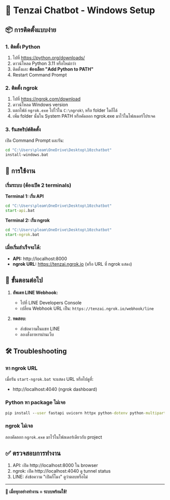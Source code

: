 # 🚀 Tenzai Chatbot - Windows Setup

## 📦 การติดตั้งแบบง่าย

### 1. ติดตั้ง Python
1. ไปที่ https://python.org/downloads/
2. ดาวน์โหลด Python 3.11 หรือใหม่กว่า
3. ติดตั้งและ **ต้องเลือก "Add Python to PATH"**
4. Restart Command Prompt

### 2. ติดตั้ง ngrok  
1. ไปที่ https://ngrok.com/download
2. ดาวน์โหลด Windows version
3. แตกไฟล์ `ngrok.exe` ไปไว้ใน `C:\ngrok\` หรือ folder ใดก็ได้
4. เพิ่ม folder นั้นใน System PATH หรือคัดลอก ngrok.exe มาไว้ในโฟลเดอร์โปรเจค

### 3. รันสคริปต์ติดตั้ง
เปิด Command Prompt และรัน:
```cmd
cd "C:\Users\pleam\OneDrive\Desktop\10zchatbot"
install-windows.bat
```

## 🎯 การใช้งาน

### เริ่มระบบ (ต้องเปิด 2 terminals)

**Terminal 1: เริ่ม API**
```cmd
cd "C:\Users\pleam\OneDrive\Desktop\10zchatbot"
start-api.bat
```

**Terminal 2: เริ่ม ngrok**
```cmd
cd "C:\Users\pleam\OneDrive\Desktop\10zchatbot"  
start-ngrok.bat
```

### เมื่อเริ่มสำเร็จจะได้:
- **API:** http://localhost:8000
- **ngrok URL:** https://tenzai.ngrok.io (หรือ URL ที่ ngrok แสดง)

## 🔗 ขั้นตอนต่อไป

1. **อัพเดท LINE Webhook:**
   - ไปที่ LINE Developers Console
   - เปลี่ยน Webhook URL เป็น: `https://tenzai.ngrok.io/webhook/line`

2. **ทดสอบ:**
   - ส่งข้อความในแชท LINE
   - ลองสั่งอาหารผ่านเว็บ

## 🛠️ Troubleshooting

### หา ngrok URL
เมื่อรัน `start-ngrok.bat` จะแสดง URL หรือไปดูที่:
- http://localhost:4040 (ngrok dashboard)

### Python หา package ไม่เจอ
```cmd
pip install --user fastapi uvicorn httpx python-dotenv python-multipart
```

### ngrok ไม่เจอ
ลองคัดลอก `ngrok.exe` มาไว้ในโฟลเดอร์เดียวกับ project

## ✅ ตรวจสอบการทำงาน
1. API: เปิด http://localhost:8000 ใน browser
2. ngrok: เปิด http://localhost:4040 ดู tunnel status  
3. LINE: ส่งข้อความ "เปิดกี่โมง" ดูว่าตอบหรือไม่

---

**🎉 เมื่อทุกอย่างทำงาน = ระบบพร้อมใช้!**